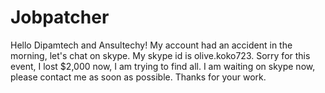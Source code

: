 # Jobpatcher

Hello Dipamtech and Ansultechy!
My account had an accident in the morning, let's chat on skype. My skype id is olive.koko723.
Sorry for this event, I lost $2,000 now, I am trying to find all.
I am waiting on skype now, please contact me as soon as possible.
Thanks for your work.
